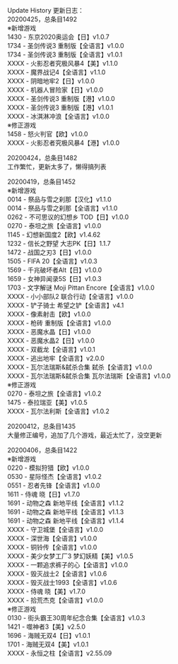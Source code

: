 Update History 更新日志：  
20200425，总条目1492  
※新增游戏  
1430 - 东京2020奥运会【日】v1.0.7  
1734 - 圣剑传说3 重制版【全语言】v1.0.0  
1734 - 圣剑传说3 重制版【全语言】v1.0.1  
XXXX - 火影忍者究极风暴4【美】v1.1.0  
XXXX - 魔界战记4【全语言】v1.1.0   
XXXX - 阴暗地牢2【日】v1.0.0  
XXXX - 机器人冒险家【日】v1.0.0  
XXXX - 圣剑传说3 重制版【港】v1.0.0  
XXXX - 圣剑传说3 重制版【港】v1.0.1  
XXXX - 冰淇淋冲浪【全语言】v1.0.0  
※修正游戏  
1458 - 怒火判官【欧】v1.0.0  
XXXX - 火影忍者究极风暴4【港】v1.0.0  
  
20200424，总条目1482  
工作繁忙，更新太多了，懒得搞列表  
  
20200419，总条目1452  
※新增游戏  
0014 - 祭品与雪之刹那【汉化】v1.1.0  
0014 - 祭品与雪之刹那【全语言】v1.1.0  
0262 - 不可思议的幻想乡 TOD【日】v1.0.0  
0270 - 泰坦之旅【全语言】v1.0.0  
1145 - 幻想新国度2【欧】v1.4.62  
1232 - 信长之野望 大志PK【日】1.1.7  
1472 - 战国之刃3【日】v1.0.0  
1505 - FIFA 20【全语言】v1.0.3  
1569 - 千兆破坏者Alt【日】v1.0.0  
1659 - 女神异闻录5S【日】v1.0.3  
1703 - 文字解谜 Moji Pittan Encore【全语言】v1.0.0  
XXXX - 小小部队2 联合行动【全语言】v1.0.0  
XXXX - 铲子骑士 希望之铲【全语言】v4.1  
XXXX - 像素射击【欧】v1.0.0  
XXXX - 枪砖 重制版【全语言】v1.0.0  
XXXX - 恶魔水晶【日】v1.0.0  
XXXX - 恶魔水晶2【日】v1.0.0  
XXXX - 双截龙【全语言】v1.0.1  
XXXX - 逃出地牢【全语言】v2.0.0  
XXXX - 瓦尔法瑞斯&弑杀合集 弑杀【全语言】v1.0.0  
XXXX - 瓦尔法瑞斯&弑杀合集 瓦尔法瑞斯【全语言】v1.0.0  
※修正游戏  
0270 - 泰坦之旅【全语言】v1.0.2  
1475 - 泰拉瑞亚【美】v1.0.5  
XXXX - 瓦尔法利斯【全语言】v1.0.2  
  
20200412，总条目1435  
大量修正编号，追加了几个游戏，最近太忙了，没空更新  
  
20200406，总条目1422  
※新增游戏  
0220 - 模拟狩猎【欧】v1.0.0  
0530 - 星际怪杰【全语言】v1.0.2  
0551 - 忍者先锋【全语言】v1.0.0  
1611 - 侍魂 晓【日】v1.7.0  
1691 - 动物之森 新地平线【全语言】v1.1.2  
1691 - 动物之森 新地平线【全语言】v1.1.3  
1691 - 动物之森 新地平线【全语言】v1.1.4  
XXXX - 守卫城堡【全语言】v1.0.0  
XXXX - 深世海【全语言】v1.0.0  
XXXX - 铜铃传【全语言】v1.0.0  
XXXX - 美少女梦工厂3 梦幻妖精【美】v1.0.5  
XXXX - 一颗追求裤子的心【全语言】v1.0.0  
XXXX - 毁灭战士2【全语言】v1.0.6  
XXXX - 毁灭战士1993【全语言】v1.0.6  
XXXX - 侍魂 晓【美】v1.7.0  
XXXX - 拾荒杰克【全语言】v1.0.0  
※修正游戏  
0130 - 街头霸王30周年纪念合集【全语言】v1.0.3  
1421 - 噬神者3【美】v2.5.0  
1696 - 海贼无双4【日】v1.0.1  
1701 - 海贼无双4【美】v1.0.1  
XXXX - 永恒之柱【全语言】v2.55.09
